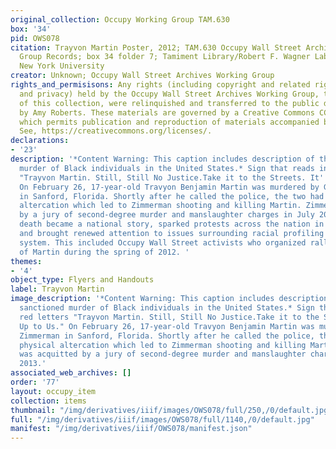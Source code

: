 ```yaml
---
original_collection: Occupy Working Group TAM.630
box: '34'
pid: OWS078
citation: Trayvon Martin Poster, 2012; TAM.630 Occupy Wall Street Archives Working
  Group Records; box 34 folder 7; Tamiment Library/Robert F. Wagner Labor Archives,
  New York University
creator: Unknown; Occupy Wall Street Archives Working Group
rights_and_permisisons: Any rights (including copyright and related rights to publicity
  and privacy) held by the Occupy Wall Street Archives Working Group, the creator
  of this collection, were relinquished and transferred to the public domain in 2013
  by Amy Roberts. These materials are governed by a Creative Commons CC0 license,
  which permits publication and reproduction of materials accompanied by full attribution.
  See, https://creativecommons.org/licenses/.
declarations:
- '23'
description: '*Content Warning: This caption includes description of the state sanctioned
  murder of Black individuals in the United States.* Sign that reads in red letters
  "Trayvon Martin. Still, Still No Justice.Take it to the Streets. It''s Up to Us."
  On February 26, 17-year-old Travyon Benjamin Martin was murdered by George Zimmerman
  in Sanford, Florida. Shortly after he called the police, the two had a physical
  altercation which led to Zimmerman shooting and killing Martin. Zimmerman was acquitted
  by a jury of second-degree murder and manslaughter charges in July 2013. Martin''s
  death became a national story, sparked protests across the nation in 2012 and 2013,
  and brought renewed attention to issues surrounding racial profiling and the justice
  system. This included Occupy Wall Street activists who organized rallies in honor
  of Martin during the spring of 2012. '
themes:
- '4'
object_type: Flyers and Handouts
label: Trayvon Martin
image_description: '*Content Warning: This caption includes description of the state
  sanctioned murder of Black individuals in the United States.* Sign that reads in
  red letters "Trayvon Martin. Still, Still No Justice.Take it to the Streets. It''s
  Up to Us." On February 26, 17-year-old Travyon Benjamin Martin was murdered by George
  Zimmerman in Sanford, Florida. Shortly after he called the police, the two had a
  physical altercation which led to Zimmerman shooting and killing Martin. Zimmerman
  was acquitted by a jury of second-degree murder and manslaughter charges in July
  2013.'
associated_web_archives: []
order: '77'
layout: occupy_item
collection: items
thumbnail: "/img/derivatives/iiif/images/OWS078/full/250,/0/default.jpg"
full: "/img/derivatives/iiif/images/OWS078/full/1140,/0/default.jpg"
manifest: "/img/derivatives/iiif/OWS078/manifest.json"
---
```

